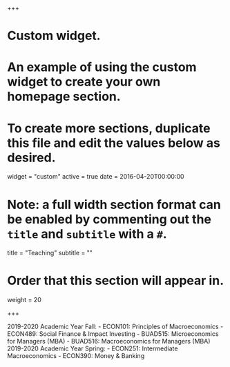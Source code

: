 +++
# Custom widget.
# An example of using the custom widget to create your own homepage section.
# To create more sections, duplicate this file and edit the values below as desired.
widget = "custom"
active = true
date = 2016-04-20T00:00:00

# Note: a full width section format can be enabled by commenting out the `title` and `subtitle` with a `#`.
title = "Teaching"
subtitle = ""

# Order that this section will appear in.
weight = 20

+++

2019-2020 Academic Year Fall:
    - ECON101: Principles of Macroeconomics
    - ECON489: Social Finance & Impact Investing
    - BUAD515: Microeconomics for Managers (MBA) 
    - BUAD516: Macroeconomics for Managers (MBA)
2019-2020 Academic Year Spring:
    - ECON251: Intermediate Macroeconomics
    - ECON390: Money & Banking
